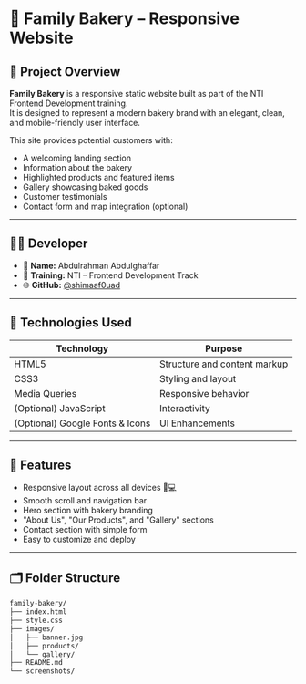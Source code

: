# 🎂 Family Bakery – Responsive Website


## 🧁 Project Overview

**Family Bakery** is a responsive static website built as part of the NTI Frontend Development training.  
It is designed to represent a modern bakery brand with an elegant, clean, and mobile-friendly user interface.

This site provides potential customers with:
- A welcoming landing section
- Information about the bakery
- Highlighted products and featured items
- Gallery showcasing baked goods
- Customer testimonials
- Contact form and map integration (optional)

---

## 👨‍🍳 Developer

- 👤 **Name:** Abdulrahman Abdulghaffar  
- 🏫 **Training:** NTI – Frontend Development Track  
- 🌐 **GitHub:** [@shimaaf0uad](https://github.com/shimaaf0uad)

---

## 🔧 Technologies Used

| Technology | Purpose                         |
|------------|----------------------------------|
| HTML5      | Structure and content markup     |
| CSS3       | Styling and layout               |
| Media Queries | Responsive behavior           |
| (Optional) JavaScript | Interactivity        |
| (Optional) Google Fonts & Icons | UI Enhancements |

---

## 🚀 Features

- Responsive layout across all devices 📱💻
- Smooth scroll and navigation bar
- Hero section with bakery branding
- "About Us", "Our Products", and "Gallery" sections
- Contact section with simple form
- Easy to customize and deploy


---

## 🗂️ Folder Structure

```bash
family-bakery/
├── index.html
├── style.css
├── images/
│   ├── banner.jpg
│   ├── products/
│   └── gallery/
├── README.md
└── screenshots/
